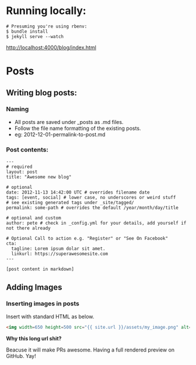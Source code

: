 # Running locally:

    # Presuming you're using rbenv:
    $ bundle install
    $ jekyll serve --watch

[http://localhost:4000/blog/index.html](http://localhost:4000/blog/index.html)

# Posts

## Writing blog posts:

### Naming

- All posts are saved under _posts as .md files.
- Follow the file name formatting of the existing posts.
- eg: 2012-12-01-permalink-to-post.md

### Post contents:

    ---
    # required
    layout: post
    title: "Awesome new blog"

    # optional
    date: 2012-11-13 14:42:00 UTC # overrides filename date
    tags: [event, social] # lower case, no underscores or weird stuff
    # see existing generated tags under _site/tagged/
    permalink: some-path # overrides the default /year/month/day/title

    # optional and custom
    author: pete # check in _config.yml for your details, add yourself if not there already

    # Optional Call to action e.g. "Register" or "See On Facebook"
    cta:
      tagline: Lorem ipsum dolar sit amet.
      linkurl: https://superawesomesite.com
    ---

    [post content in markdown]

## Adding Images

### Inserting images in posts

Insert with standard HTML as below.

```html
<img width=650 height=500 src="{{ site.url }}/assets/my_image.png" alt="Super Cool Image!">
```

**Why this long url shit?**

Beacuse it will make PRs awesome. Having a full rendered preview on GitHub. Yay!
